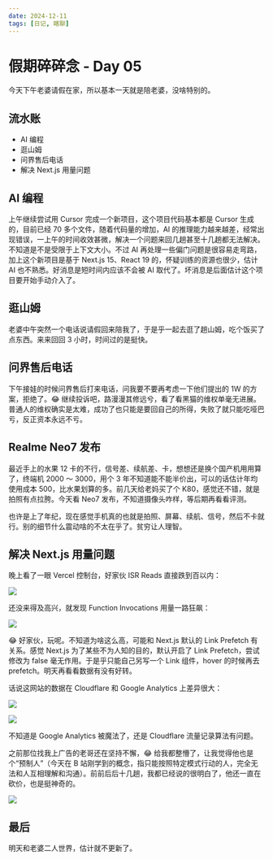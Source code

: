 ```yaml
---
date: 2024-12-11
tags: [日记, 瞎聊]
---
```


# 假期碎碎念 - Day 05

今天下午老婆请假在家，所以基本一天就是陪老婆，没啥特别的。

## 流水账

-   AI 编程
-   逛山姆
-   问界售后电话
-   解决 Next.js 用量问题

## AI 编程

上午继续尝试用 Cursor 完成一个新项目，这个项目代码基本都是 Cursor 生成的，目前已经 70 多个文件，随着代码量的增加，AI 的推理能力越来越差，经常出现错误，一上午的时间收效甚微，解决一个问题来回几趟甚至十几趟都无法解决。不知道是不是受限于上下文大小。不过 AI 再处理一些偏门问题是很容易走弯路，加上这个新项目是基于 Next.js 15、React 19 的，怀疑训练的资源也很少，估计 AI 也不熟悉。好消息是短时间内应该不会被 AI 取代了。坏消息是后面估计这个项目要开始手动介入了。

## 逛山姆

老婆中午突然一个电话说请假回来陪我了，于是乎一起去逛了趟山姆，吃个饭买了点东西。来来回回 3 小时，时间过的是挺快。

## 问界售后电话

下午接娃的时候问界售后打来电话，问我要不要再考虑一下他们提出的 1W 的方案，拒绝了。😂 继续投诉吧，路漫漫其修远兮，看了看黑猫的维权单毫无进展。普通人的维权确实是太难，成功了也只能是要回自己的所得，失败了就只能吃哑巴亏，反正资本永远不亏。

## Realme Neo7 发布

最近手上的水果 12 卡的不行，信号差、续航差、卡，想想还是换个国产机用用算了，终端机 2000 ～ 3000，用个 3 年不知道能不能半价出，可以的话估计年均使用成本 500，比水果划算的多。前几天给老妈买了个 K80，感觉还不错，就是拍照有点拉胯。今天看 Neo7 发布，不知道摄像头咋样，等后期再看看评测。

也许是上了年纪，现在感觉手机真的也就是拍照、屏幕、续航、信号，然后不卡就行。别的细节什么震动啥的不太在乎了。贫穷让人理智。

## 解决 Next.js 用量问题

晚上看了一眼 Vercel 控制台，好家伙 ISR Reads 直接跌到百以内：

![](https://stg.heyfe.org/images/blog-2024-12-11-diary-1733927738025.png)

还没来得及高兴，就发现 Function Invocations 用量一路狂飙：

![](https://stg.heyfe.org/images/blog-2024-12-11-diary-1733927791487.png)

😂 好家伙，玩呢。不知道为啥这么高，可能和 Next.js 默认的 Link Prefetch 有关系。感觉 Next.js 为了某些不为人知的目的，默认开启了 Link Prefetch，尝试修改为 false 毫无作用。于是乎只能自己另写一个 Link 组件，hover 的时候再去 prefetch。明天再看看数据有没有好转。

话说这网站的数据在 Cloudflare 和 Google Analytics 上差异很大：

![](https://stg.heyfe.org/images/blog-2024-12-11-diary-1733928047169.png)

![](https://stg.heyfe.org/images/blog-2024-12-11-diary-1733928061685.png)

不知道是 Google Analytics 被魔法了，还是 Cloudflare 流量记录算法有问题。

之前那位找我上广告的老哥还在坚持不懈，😂 给我都整懵了，让我觉得他也是个“预制人”（今天在 B 站刚学到的概念，指只能按照特定模式行动的人，完全无法和人互相理解和沟通）。前前后后十几趟，我都已经说的很明白了，他还一直在砍价，也是挺神奇的。

![](https://stg.heyfe.org/images/blog-2024-12-11-diary-1733928352119.png)

## 最后

明天和老婆二人世界，估计就不更新了。
